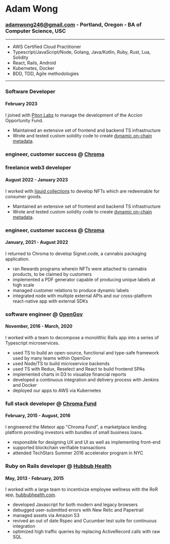 # Adam Wong

### adamwong246@gmail.com - Portland, Oregon - BA of Computer Science, USC

---

- AWS Certified Cloud Practitioner
- Typescript/JavaScript/Node, Golang, Java/Kotlin, Ruby, Rust, Lua, Solidity
- React, Rails, Android
- Kubernetes, Docker
- BDD, TDD, Agile methodologies

---

### Software Developer

#### February 2023

I joined with [Piton Labs](https://pitonlabs.com/) to manage the development of the Accion Opportunity Fund.

- Maintained an extensive set of frontend and backend TS infrastructure
- Wrote and tested custom solidity code to create [dynamic on-chain metadata](https://opensea.io/assets/ethereum/0xa983d04c0fca6ab46452fe6281a1fcd7f982e3f5/0).

### engineer, customer success @ [Chroma](http://www.chromasignet.com)

### freelance web3 developer

#### August 2022 - January 2023

I worked with [liquid collections](https://liquidcollections.com/) to develop NFTs which are redeemable for consumer goods.

- Maintained an extensive set of frontend and backend TS infrastructure
- Wrote and tested custom solidity code to create [dynamic on-chain metadata](https://opensea.io/assets/ethereum/0xa983d04c0fca6ab46452fe6281a1fcd7f982e3f5/0).

### engineer, customer success @ [Chroma](http://www.chromasignet.com)

#### January, 2021 - August 2022

I returned to Chroma to develop Signet.code, a cannabis packaging application.

- ran Rewards programs wherein NFTs were attached to cannabis products, to be claimed by customers
- implemented a PDF generator capable of producing unique labels at high scale
- managed customer relations to produce dynamic labels
- integrated node with multiple external APIs and our cross-platform react-native app with external SDKs

### software engineer @ [OpenGov](http://www.opengov.com/)

#### November, 2016 - March, 2020

I worked with a team to decompose a monolithic Rails app into a series of Typescript microservices.

- used TS to build an open-source, functional and type-safe framework used by many teams within OpenGov
- used Node/TS to build microservice backends
- used TS with Redux, Reselect and React to build frontend SPAs
- implemented charts in D3 to visualize financial reports
- developed a continuous integration and delivery process with Jenkins and Docker
- deployed our apps to AWS via Kubernetes

### full stack developer @ [Chroma Fund](https://chroma.fund)

#### February, 2015 - August, 2016

I engineered the Meteor app "Chroma Fund", a marketplace lending platform providing investors with bundles of small business loans.

- responsible for designing UX and UI as well as implementing front-end
- supported blockchain verifiable transactions
- attended TechStars Summer 2016 accelerator program in NYC

### Ruby on Rails developer @ [Hubbub Health](https://www.hubbubhealth.com/)

#### May, 2013 - February, 2015

I worked with a large team to incentivize employee wellness with the RoR app, [hubbubhealth.com](hubbubhealth.com).

- developed Javascript for both modern and legacy browsers
- debugged user-submitted errors with New Relic and Papertrail
- managed assets via Amazon S3
- revived an out of date Rspec and Cucumber test suite for continuous integration
- optimized high traffic queries by replacing ActiveRecord calls with raw SQL
